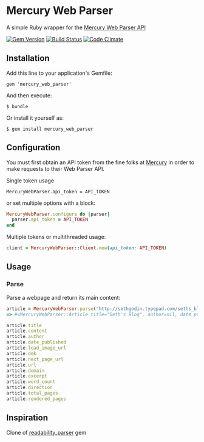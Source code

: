 # Mercury Web Parser

A simple Ruby wrapper for the [Mercury Web Parser API][mercury-url]

[![Gem Version][gem-version-badge]][gem-version] [![Build Status][travis-badge]][travis] [![Code Climate][code-climate-badge]][code-climate]

[travis-badge]: https://travis-ci.org/theoldreader/mercury_web_parser.png
[travis]: http://travis-ci.org/theoldreader/mercury_web_parser
[code-climate-badge]: https://codeclimate.com/github/theoldreader/mercury_web_parser.png
[code-climate]: https://codeclimate.com/github/theoldreader/mercury_web_parser
[gem-version-badge]: https://badge.fury.io/rb/mercury_web_parser.png
[gem-version]: https://badge.fury.io/rb/mercury_web_parser

## Installation
Add this line to your application's Gemfile:

    gem 'mercury_web_parser'

And then execute:

    $ bundle

Or install it yourself as:

    $ gem install mercury_web_parser

## Configuration
You must first obtain an API token from the fine folks at [Mercury][mercury-url]
in order to make requests to their Web Parser API.

Single token usage

    MercuryWebParser.api_token = API_TOKEN

or set multiple options with a block:
```ruby
MercuryWebParser.configure do |parser|
  parser.api_token = API_TOKEN
end
```


Multiple tokens or multithreaded usage:

```ruby
client = MercuryWebParser::Client.new(api_token: API_TOKEN)
```

## Usage

### Parse

Parse a webpage and return its main content:

```ruby
article = MercuryWebParser.parse("http://sethgodin.typepad.com/seths_blog/2016/11/all-we-have-is-each-other.html")
=> #<MercuryWebParser::Article title="Seth's Blog", author=nil, date_published=nil, dek=nil, lead_image_url="http://www.sethgodin.com/sg/images/og.jpg", content="<div id=\"alpha-inner\" class=\"pkg\"> <div class=\"module-typelist module\">...", next_page_url="http://sethgodin.typepad.com/seths_blog/2016/11/choose-better.html", url="http://sethgodin.typepad.com/seths_blog/2016/11/all-we-have-is-each-other.html", domain="sethgodin.typepad.com", excerpt="", word_count=462, direction="ltr", total_pages=4, pages_rendered=4>

article.title
article.content
article.author
article.date_published
article.lead_image_url
article.dek
article.next_page_url
article.url
article.domain
article.excerpt
article.word_count
article.direction
article.total_pages
article.rendered_pages
```

## Inspiration
Clone of [readability_parser](https://github.com/phildionne/readability_parser) gem

[mercury-url]: https://mercury.postlight.com/web-parser/
